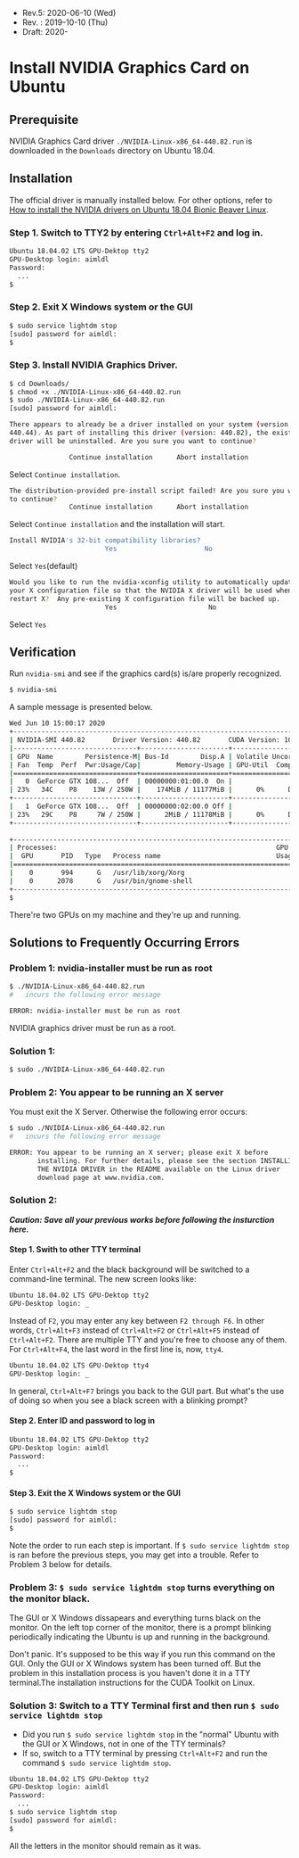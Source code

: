 * Rev.5: 2020-06-10 (Wed)
* Rev. : 2019-10-10 (Thu)
* Draft: 2020-
# Install NVIDIA Graphics Card on Ubuntu
## Prerequisite
NVIDIA Graphics Card driver `./NVIDIA-Linux-x86_64-440.82.run` is downloaded in the `Downloads` directory on Ubuntu 18.04. 

## Installation
The official driver is manually installed below. For other options, refer to [How to install the NVIDIA drivers on Ubuntu 18.04 Bionic Beaver Linux](https://linuxconfig.org/how-to-install-the-nvidia-drivers-on-ubuntu-18-04-bionic-beaver-linux).

### Step 1. Switch to TTY2 by entering `Ctrl+Alt+F2` and log in.

```bash
Ubuntu 18.04.02 LTS GPU-Dektop tty2
GPU-Desktop login: aimldl
Password:
  ...
$
```
### Step 2. Exit X Windows system or the GUI

```bash
$ sudo service lightdm stop
[sudo] password for aimldl:
$
```

### Step 3. Install NVIDIA Graphics Driver.

```bash
$ cd Downloads/
$ chmod +x ./NVIDIA-Linux-x86_64-440.82.run
$ sudo ./NVIDIA-Linux-x86_64-440.82.run
[sudo] password for aimldl:
```

```bash
There appears to already be a driver installed on your system (version:
440.44). As part of installing this driver (version: 440.82), the existing
driver will be uninstalled. Are you sure you want to continue?

               Continue installation      Abort installation
```
Select `Continue installation`.

```bash
The distribution-provided pre-install script failed! Are you sure you want
to continue?
               Continue installation      Abort installation
```
Select `Continue installation` and the installation will start.

```bash
Install NVIDIA's 32-bit compatibility libraries?
                        Yes                      No
```

Select `Yes`(default)

```bash
Would you like to run the nvidia-xconfig utility to automatically update
your X configuration file so that the NVIDIA X driver will be used when you
restart X?  Any pre-existing X configuration file will be backed up.
                        Yes                       No
```
Select `Yes`

## Verification
Run `nvidia-smi` and see if the graphics card(s) is/are properly recognized.
```bash
$ nvidia-smi
```
A sample message is presented below.
```bash
Wed Jun 10 15:00:17 2020       
+-----------------------------------------------------------------------------+
| NVIDIA-SMI 440.82       Driver Version: 440.82       CUDA Version: 10.2     |
|-------------------------------+----------------------+----------------------+
| GPU  Name        Persistence-M| Bus-Id        Disp.A | Volatile Uncorr. ECC |
| Fan  Temp  Perf  Pwr:Usage/Cap|         Memory-Usage | GPU-Util  Compute M. |
|===============================+======================+======================|
|   0  GeForce GTX 108...  Off  | 00000000:01:00.0  On |                  N/A |
| 23%   34C    P8    13W / 250W |    174MiB / 11177MiB |      0%      Default |
+-------------------------------+----------------------+----------------------+
|   1  GeForce GTX 108...  Off  | 00000000:02:00.0 Off |                  N/A |
| 23%   29C    P8     7W / 250W |      2MiB / 11178MiB |      0%      Default |
+-------------------------------+----------------------+----------------------+
                                                                               
+-----------------------------------------------------------------------------+
| Processes:                                                       GPU Memory |
|  GPU       PID   Type   Process name                             Usage      |
|=============================================================================|
|    0       994      G   /usr/lib/xorg/Xorg                           105MiB |
|    0      2078      G   /usr/bin/gnome-shell                          66MiB |
+-----------------------------------------------------------------------------+
$
```
There're two GPUs on my machine and they're up and running.

## Solutions to Frequently Occurring Errors
### Problem 1: nvidia-installer must be run as root
```bash
$ ./NVIDIA-Linux-x86_64-440.82.run
#   incurs the following error message

ERROR: nvidia-installer must be run as root
```
NVIDIA graphics driver must be run as a root.
### Solution 1: 
```bash
$ sudo ./NVIDIA-Linux-x86_64-440.82.run
```
### Problem 2: You appear to be running an X server
You must exit the X Server. Otherwise the following error occurs:
```bash
$ sudo ./NVIDIA-Linux-x86_64-440.82.run
#   incurs the following error message

ERROR: You appear to be running an X server; please exit X before
       installing. For further details, please see the section INSTALLING
       THE NVIDIA DRIVER in the README available on the Linux driver
       download page at www.nvidia.com.
```
### Solution 2: 
***Caution: Save all your previous works before following the insturction here.***

#### Step 1. Swith to other TTY terminal
Enter `Ctrl+Alt+F2` and the black background will be switched to a command-line terminal. The new screen looks like:
```bash
Ubuntu 18.04.02 LTS GPU-Dektop tty2
GPU-Desktop login: _
```

Instead of `F2`, you may enter any key between `F2 through F6`. In other words, `Ctrl+Alt+F3` instead of `Ctrl+Alt+F2` or `Ctrl+Alt+F5` instead of `Ctrl+Alt+F2`. There are multiple TTY and you're free to choose any of them. For `Ctrl+Alt+F4`, the last word in the first line is, now, `tty4`.
```bash
Ubuntu 18.04.02 LTS GPU-Dektop tty4
GPU-Desktop login: _
```
In general, `Ctrl+Alt+F7` brings you back to the GUI part. But what's the use of doing so when you see a black screen with a blinking prompt?

#### Step 2. Enter ID and password to log in
```bash
Ubuntu 18.04.02 LTS GPU-Dektop tty2
GPU-Desktop login: aimldl
Password:
  ...
$
```
#### Step 3. Exit the X Windows system or the GUI
```bash
$ sudo service lightdm stop
[sudo] password for aimldl:
$
```
Note the order to run each step is important. If `$ sudo service lightdm stop` is ran before the previous steps, you may get into a trouble. Refer to Problem 3 below for details.

### Problem 3: `$ sudo service lightdm stop` turns everything on the monitor black.
The GUI or X Windows dissapears and everything turns black on the monitor. On the left top corner of the monitor, there is a prompt blinking periodically indicating the Ubuntu is up and running in the background.

Don't panic. It's supposed to be this way if you run this command on the GUI. Only the GUI or X Windows system has been turned off. But the problem in this installation process is you haven't done it in a TTY terminal.The installation instructions for the CUDA Toolkit on Linux.

### Solution 3: Switch to a TTY Terminal first and then run `$ sudo service lightdm stop`
* Did you run `$ sudo service lightdm stop` in the "normal" Ubuntu with the GUI or X Windows, not in one of the TTY terminals?
* If so, switch to a TTY terminal by pressing `Ctrl+Alt+F2` and run the command `$ sudo service lightdm stop`.
```bash
Ubuntu 18.04.02 LTS GPU-Dektop tty2
GPU-Desktop login: aimldl
Password:
  ...
$ sudo service lightdm stop
[sudo] password for aimldl:
$
```
All the letters in the monitor should remain as it was.
